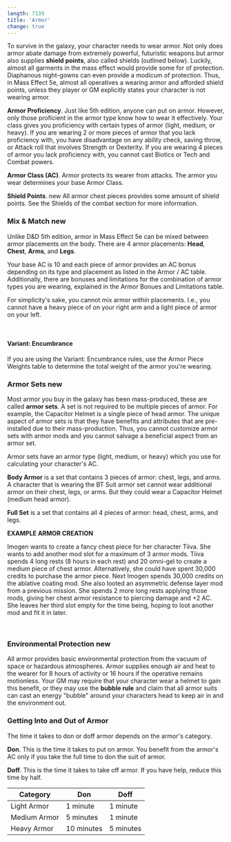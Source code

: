 ```yaml
---
length: 7139
title: 'Armor'
change: true
---
```


To survive in the galaxy, your character needs to wear armor. Not only does armor abate damage from extremely powerful,
futuristic weapons but armor also supplies __shield points__, also called shields (outlined below). Luckily, almost all
garments in the mass effect would provide some for of protection. Diaphanous night-gowns can even provide a modicum of
protection. Thus, in Mass Effect 5e, almost all operatives a wearing armor and afforded shield points, unless they player
or GM explicitly states your character is not wearing armor.

__Armor Proficiency__. Just like 5th edition, anyone can put on armor. However, only those proficient in the armor type
know how to wear it effectively. Your class gives you proficiency with certain types of armor (light, medium, or heavy).
If you are wearing 2 or more pieces of armor that you lack proficiency with, you have disadvantage on any ability check,
saving throw, or Attack roll that involves Strength or Dexterity. If you are wearing 4 pieces of armor you lack
proficiency with, you cannot cast Biotics or Tech and Combat powers.

__Armor Class (AC)__. Armor protects its wearer from attacks. The armor you wear determines your base Armor Class.

__Shield Points__. <v-chip color="secondary" text-color="white" class="v-chip--x-small">new</v-chip> All armor chest pieces
provides some amount of shield points. See the <nuxt-link to="needsLink!!!">Shields</nuxt-link> of the combat section for
more information.



### Mix & Match <v-chip color="secondary" text-color="white" class="v-chip--x-small">new</v-chip>
Unlike D&D 5th edition, armor in Mass Effect 5e can be mixed between armor placements on the body. There are 4 armor placements:
__Head__, __Chest__, __Arms__, and __Legs__.

Your base AC is 10 and each piece of armor provides an AC bonus depending on its type and placement as listed in
the Armor / AC table. Additionally, there are bonuses and limitations for the combination of armor types you are wearing,
explained in the Armor Bonues and Limitations table.

For simplicity's sake, you cannot mix armor *within* placements. I.e., you cannot have a heavy piece of on your right arm
and a light piece of armor on your left.

<v-layout :align-start="true">
<ai-dialog title="Armor / AC" component="armor-ac"></ai-dialog>
<ai-dialog title="Armor Bonuses and Limitations" component="armor-bonuses-limitations"></ai-dialog>
</v-layout>

<br>

#### Variant: Encumbrance
If you are using the <nuxt-link to="/phb/rules/using-ability-scores#strength">Variant: Encumbrance</nuxt-link> rules,
use the Armor Piece Weights table to determine the total weight of the armor you're wearing.

<ai-dialog title="Armor Piece Weights" component="armor-piece-weights"></ai-dialog>



### Armor Sets <v-chip color="secondary" text-color="white" class="v-chip--x-small">new</v-chip>
Most armor you buy in the galaxy has been mass-produced, these are called __armor sets__. A set is not required to be
multiple pieces of armor. For example, the Capacitor Helmet is a single piece of head armor. The unique aspect of armor
sets is that they have benefits and attributes that are pre-installed due to their mass-production. Thus, you cannot
customize armor sets with armor mods and you cannot salvage a beneficial aspect from an armor set.

Armor sets have an armor type (light, medium, or heavy) which you use for calculating your character's AC.

__Body Armor__ is a set that contains 3 pieces of armor: chest, legs, and arms. A character that is wearing the BT Suit
armor set cannot wear additional armor on their chest, legs, or arms. But they could wear a Capacitor Helmet (medium head armor).

__Full Set__ is a set that contains all 4 pieces of armor: head, chest, arms, and legs.


<v-alert type="info" :value="true">
<p><strong>EXAMPLE ARMOR CREATION</strong></p>
<p>Imogen wants to create a fancy chest piece for her character Tiiva. She wants to add another mod slot for a
maximum of 3 armor mods. Tiiva spends 4 long rests (8 hours in each rest) and 20 omni-gel to create a medium piece of
chest armor. Alternatively, she could have spent 30,000 credits to purchase the armor piece. Next Imogen spends 30,000 credits
on the ablative coating mod. She also looted an asymmetric defense layer mod from a previous
mission. She spends 2 more long rests applying those mods, giving her chest armor resistance to piercing damage
and +2 AC. She leaves her third slot empty for the time being, hoping to loot another mod and fit it in later.</p>
</v-alert>

<br>

### Environmental Protection <v-chip color="secondary" text-color="white" class="v-chip--x-small">new</v-chip>
All armor provides basic environmental protection from the vacuum of space or hazardous atmospheres. Armor supplies enough
air and heat to the wearer for 8 hours of activity or 16 hours if the operative remains motionless. Your GM may require
that your character wear a helmet to gain this benefit, or they may use the __bubble rule__ and claim that all armor suits
can cast an energy "bubble" around your characters head to keep air in and the environment out.



### Getting Into and Out of Armor
The time it takes to don or doff armor depends on the armor's category.

__Don__. This is the time it takes to put on armor. You benefit from the armor's AC only if you take the full time to don the suit of armor.

__Doff__. This is the time it takes to take off armor. If you have help, reduce this time by half.

Category | Don | Doff
--- | --- | ---
Light Armor | 1 minute | 1 minute
Medium Armor | 5 minutes | 1 minute
Heavy Armor | 10 minutes | 5 minutes

<source-reference pages="62-63"></source-reference>
